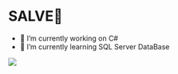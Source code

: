 <h1> SALVE🤙 </h1> 

- 🔭 I’m currently working on C#
- 🌱 I’m currently learning SQL Server DataBase
<div> 
  <img src="https://github-readme-stats.vercel.app/api/top-langs/?username=Mirand8&langs_count=8&theme=dark"/>
</div>
